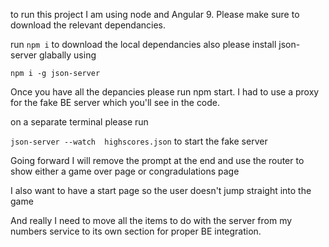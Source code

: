 to run this project I am using node and Angular 9. Please make sure to download the relevant dependancies.

run `npm i` to download the local dependancies
also please install json-server glabally using 

`npm i -g json-server`

Once you have all the depancies please run npm start. I had to use a proxy for the fake BE server which you'll see in the code.

on a separate terminal please run 

`json-server --watch  highscores.json` to start the fake server

Going forward I will remove the prompt at the end and use the router to show either a game over page or congradulations page

I also want to have a start page so the user doesn't jump straight into the game

And really I need to move all the items to do with the server from my numbers service to its own section for proper BE integration.
